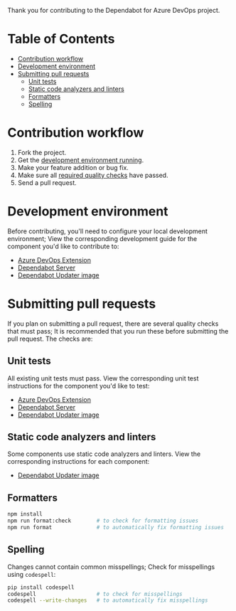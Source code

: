 Thank you for contributing to the Dependabot for Azure DevOps project.

# Table of Contents

- [Contribution workflow](#contribution-workflow)
- [Development environment](#development-environment)
- [Submitting pull requests](#submitting-pull-requests)
  - [Unit tests](#unit-tests)
  - [Static code analyzers and linters](#static-code-analyzers-and-linters)
  - [Formatters](#formatters)
  - [Spelling](#spelling)

# Contribution workflow

1. Fork the project.
1. Get the [development environment running](#development-environment).
1. Make your feature addition or bug fix.
1. Make sure all [required quality checks](#required-workflow-tasks) have passed.
1. Send a pull request.

# Development environment

Before contributing, you'll need to configure your local development environment; View the corresponding development guide for the component you'd like to contribute to:

- [Azure DevOps Extension](./docs/extension.md#development-guide)
- [Dependabot Server](./docs/server.md#development-guide)
- [Dependabot Updater image](./docs/updater.md#development-guide)

# Submitting pull requests

If you plan on submitting a pull request, there are several quality checks that must pass; It is recommended that you run these before submitting the pull request. The checks are:

## Unit tests

All existing unit tests must pass.
View the corresponding unit test instructions for the component you'd like to test:

- [Azure DevOps Extension](./docs/extension.md#running-the-unit-tests)
- [Dependabot Server](./docs/server.md#running-the-unit-tests)
- [Dependabot Updater image](./docs/updater.md#running-the-unit-tests)

## Static code analyzers and linters

Some components use static code analyzers and linters.
View the corresponding instructions for each component:

- [Dependabot Updater image](./docs/updater.md#running-the-code-linter)

## Formatters

```bash
npm install
npm run format:check        # to check for formatting issues
npm run format              # to automatically fix formatting issues
```

## Spelling

Changes cannot contain common misspellings; Check for misspellings using `codespell`:

```bash
pip install codespell
codespell                   # to check for misspellings
codespell --write-changes   # to automatically fix misspellings
```
